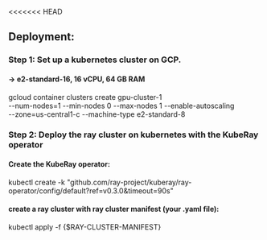 <<<<<<< HEAD
## Deployment: 

### Step 1: Set up a kubernetes cluster on GCP. 
#### -> e2-standard-16, 16 vCPU, 64 GB RAM

gcloud container clusters create gpu-cluster-1 \
    --num-nodes=1 --min-nodes 0 --max-nodes 1 --enable-autoscaling \
    --zone=us-central1-c --machine-type e2-standard-8

### Step 2:  Deploy the ray cluster on kubernetes with the KubeRay operator

#### Create the KubeRay operator:
kubectl create -k "github.com/ray-project/kuberay/ray-operator/config/default?ref=v0.3.0&timeout=90s"

#### create a ray cluster with ray cluster manifest (your .yaml file):
kubectl apply -f {$RAY-CLUSTER-MANIFEST}


